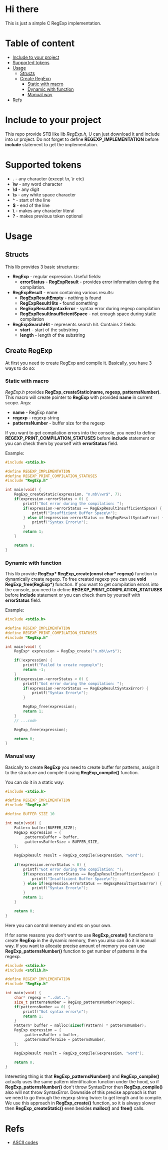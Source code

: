 # Hi there
This is just a simple C RegExp implementation.

# Table of content
 - [Include to your project](#include-to-your-project)
 - [Supported tokens](#supported-tokens)
 - [Usage](#usage)
     - [Structs](#structs)
     - [Create RegExp](#create-regexp)
         - [Static with macro](#static-with-macro)
         - [Dynamic with function](#dynamic-with-function)
         - [Manual way](#manual-way)
 - [Refs](#refs)

# Include to your project
This repo provide STB like lib *RegExp.h*, U can just download it and include into ur project.
Do not forget to define **REGEXP_IMPLEMENTATION** before **include** statement to get the implementation.

# Supported tokens
 - **.** - any character (except \n, \r etc)
 - **\w** - any word character
 - **\d** - any digit
 - **\s** - any white space character
 - **^** - start of the line
 - **$** - end of the line
 - **\\** - makes any character literal
 - **?** - makes previous token optional

# Usage
## Structs
This lib provides 3 basic structures:
 - **RegExp** - regular expression. Useful fields:
     - **errorStatus** - **RegExpResult** - provides error information during the compilation.
 - **RegExpResult** - enum containing various results:
     - **RegExpResultEmpty** - nothing is found
     - **RegExpResultHits** - found something
     - **RegExpResultSyntaxError** - syntax error during regexp compilation
     - **RegExpResultInsufficientSpace** - not enough space during static compilation
 - **RegExpSearchHit** - represents search hit. Contains 2 fields:
     - **start** - start of the substring
     - **length** - length of the substring

## Create RegExp
At first you need to create RegExp and compile it. Basically, you have 3 ways to do so:
### Static with macro
*RegExp.h* provides **RegExp_createStatic(name, regexp, patternsNumber)**.
This macro will create pointer to **RegExp** with provided **name** in current scope. 
Args:
 - **name** - RegExp name
 - **regexp** - regexp string
 - **patternsNumber** - buffer size for the regexp

If you want to get compilation errors into the console, you need to define **REGEXP_PRINT_COMPILATION_STATUSES** before **include** statement
or you can check them by yourself with **errorStatus** field.

Example:
```c
#include <stdio.h>

#define REGEXP_IMPLEMENTATION
#define REGEXP_PRINT_COMPILATION_STATUSES
#include "RegExp.h"

int main(void) {
    RegExp_createStatic(expression, "n.mb\\wr$", 7);
    if(expression->errorStatus < 0) {
        printf("Got error during the compilation: ");
        if(expression->errorStatus == RegExpResultInsufficientSpace) {
            printf("Insufficient Buffer Space\n");
        } else if(expression->errorStatus == RegExpResultSyntaxError) {
            printf("Syntax Error\n");
        }
        return 1;
    }

    return 0;
}
```
### Dynamic with function
This lib provide **RegExp\* RegExp_create(const char\* regexp)** function to dynamically create regexp.
To free created regexp you can use **void RegExp_free(RegExp\*)** function.
If you want to get compilation errors into the console, you need to define **REGEXP_PRINT_COMPILATION_STATUSES** before **include** statement
or you can check them by yourself with **errorStatus** field.

Example:
```c
#include <stdio.h>

#define REGEXP_IMPLEMENTATION
#define REGEXP_PRINT_COMPILATION_STATUSES
#include "RegExp.h"

int main(void) {
    RegExp* expression = RegExp_create("n.mb\\wr$");

    if(!expression) {
        printf("Failed to create regexp\n");
        return -1;
    }
    if(expression->errorStatus < 0) {
        printf("Got error during the compilation: ");
        if(expression->errorStatus == RegExpResultSyntaxError) {
            printf("Syntax Error\n");
        }

        RegExp_free(expression);
        return 1;
    }
    // ...code

    RegExp_free(expression);

    return 0;
}
```

### Manual way
Basically to create **RegExp** you need to create buffer for patterns, assign it to the structure and compile it using **RegExp_compile()** function.

You can do it in a static way:
```c
#include <stdio.h>

#define REGEXP_IMPLEMENTATION
#include "RegExp.h"

#define BUFFER_SIZE 10

int main(void) {
    Pattern buffer[BUFFER_SIZE];
    RegExp expression = {
        .patternsBuffer = buffer,
        .patternsBufferSize = BUFFER_SIZE,
    };

    RegExpResult result = RegExp_compile(&expression, "word");
    
    if(expression.errorStatus < 0) {
        printf("Got error during the compilation: ");
        if(expression.errorStatus == RegExpResultInsufficientSpace) {
            printf("Insufficient Buffer Space\n");
        } else if(expression.errorStatus == RegExpResultSyntaxError) {
            printf("Syntax Error\n");
        }
        return 1;
    }

    return 0;
}
```
Here you can control memory and etc on your own.

If for some reasons you don't want to use **RegExp_create()** functions to create **RegExp** in the dynamic memory, then you also can do it in manual way.
If you want to allocate precise amount of memory you can use **RegExp_patternsNumber()** function to get number of patterns in the regexp.
```c
#include <stdio.h>
#include <stdlib.h>

#define REGEXP_IMPLEMENTATION
#include "RegExp.h"

int main(void) {
    char* regexp = "..dot..";
    size_t patternsNumber = RegExp_patternsNumber(regexp);
    if(patternsNumber == 0) {
        printf("Got syntax error\n");
        return 1;
    }
    Pattern* buffer = malloc(sizeof(Pattern) * patternsNumber);
    RegExp expression = {
        .patternsBuffer = buffer,
        .patternsBufferSize = patternsNumber,
    };

    RegExpResult result = RegExp_compile(&expression, "word");

    return 0;
}
```
Interesting thing is that **RegExp_patternsNumber()** and **RegExp_compile()** actually uses the same pattern identification function under the hood, so if **RegExp_patternsNumber()** don't throw SyntaxError then **RegExp_compile()** also will not throw SyntaxError. Downside of this precise approach is that we need to go through the regexp string twice: to get length and to compile. We use this approach in **RegExp_create()** function, so it is always slower then **RegExp_createStatic()** even besides **malloc()** and **free()** calls.
# Refs
 - [ASCII codes](https://www.cs.cmu.edu/~pattis/15-1XX/common/handouts/ascii.html)
